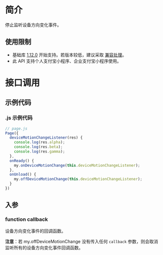 
# 简介
停止监听设备方向变化事件。

## 使用限制

- 基础库 [1.12.0](https://opendocs.alipay.com/mini/framework/compatibility) 开始支持。若版本较低，建议采取 [兼容处理](https://opendocs.alipay.com/mini/framework/compatibility)。
- 此 API 支持个人支付宝小程序、企业支付宝小程序使用。

# 接口调用

## 示例代码

### .js 示例代码
```javascript
// page.js
Page({
  deviceMotionChangeListener(res) {
    console.log(res.alpha);
    console.log(res.beta);
    console.log(res.gamma);
  },
  onReady() {
    my.onDeviceMotionChange(this.deviceMotionChangeListener);
  },
  onUnload() {
    my.offDeviceMotionChange(this.deviceMotionChangeListener);
  }
})
```

## 入参

### function callback
设备方向变化事件的回调函数。

**注意**：若 my.offDeviceMotionChange 没有传入任何 `callback` 参数，则会取消监听所有的设备方向变化事件回调函数。
